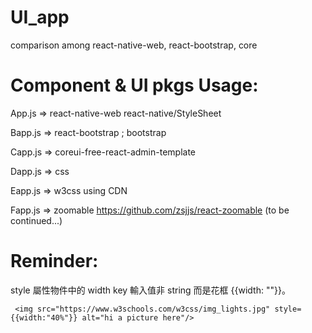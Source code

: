 # UI_app
comparison among react-native-web, react-bootstrap, core

# Component & UI pkgs Usage:

App.js => react-native-web react-native/StyleSheet

Bapp.js => react-bootstrap ; bootstrap

Capp.js => coreui-free-react-admin-template

Dapp.js => css

Eapp.js => w3css using CDN <link/>

Fapp.js => zoomable https://github.com/zsjjs/react-zoomable (to be continued...)

# Reminder:

style 屬性物件中的 width key 輸入值非 string 而是花框 {{width: ""}}。 

     <img src="https://www.w3schools.com/w3css/img_lights.jpg" style={{width:"40%"}} alt="hi a picture here"/>


